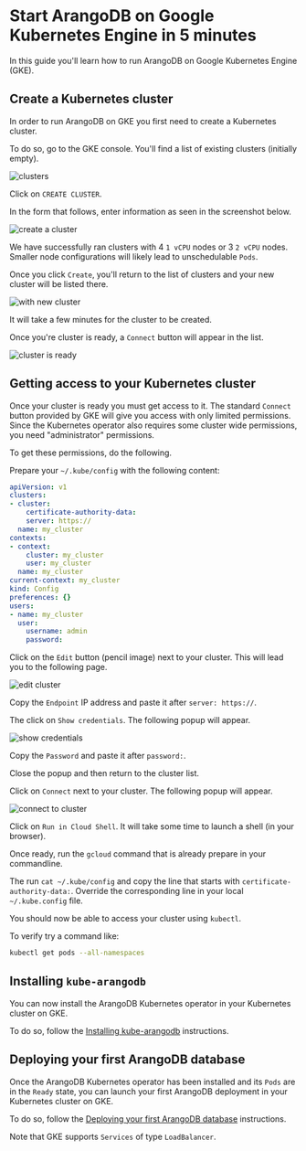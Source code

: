 # Start ArangoDB on Google Kubernetes Engine in 5 minutes

In this guide you'll learn how to run ArangoDB on Google Kubernetes Engine (GKE).

## Create a Kubernetes cluster

In order to run ArangoDB on GKE you first need to create a Kubernetes cluster.

To do so, go to the GKE console.
You'll find a list of existing clusters (initially empty).

![clusters](./gke-clusters.png)

Click on `CREATE CLUSTER`.

In the form that follows, enter information as seen in the screenshot below.

![create a cluster](./gke-create-cluster.png)

We have successfully ran clusters with 4 `1 vCPU` nodes or 3 `2 vCPU` nodes.
Smaller node configurations will likely lead to unschedulable `Pods`.

Once you click `Create`, you'll return to the list of clusters and your
new cluster will be listed there.

![with new cluster](./gke-clusters-added.png)

It will take a few minutes for the cluster to be created.

Once you're cluster is ready, a `Connect` button will appear in the list.

![cluster is ready](./gke-clusters-ready.png)

## Getting access to your Kubernetes cluster

Once your cluster is ready you must get access to it.
The standard `Connect` button provided by GKE will give you access with only limited
permissions. Since the Kubernetes operator also requires some cluster wide
permissions, you need "administrator" permissions.

To get these permissions, do the following.

Prepare your `~/.kube/config` with the following content:

```yaml
apiVersion: v1
clusters:
- cluster:
    certificate-authority-data:
    server: https://
  name: my_cluster
contexts:
- context:
    cluster: my_cluster
    user: my_cluster
  name: my_cluster
current-context: my_cluster
kind: Config
preferences: {}
users:
- name: my_cluster
  user:
    username: admin
    password:
```

Click on the `Edit` button (pencil image) next to your cluster.
This will lead you to the following page.

![edit cluster](./gke-edit-cluster.png)

Copy the `Endpoint` IP address and paste it after `server: https://`.

The click on `Show credentials`.
The following popup will appear.

![show credentials](./gke-show-credentials.png)

Copy the `Password` and paste it after `password:`.

Close the popup and then return to the cluster list.

Click on `Connect` next to your cluster.
The following popup will appear.

![connect to cluster](./gke-connect-to-cluster.png)

Click on `Run in Cloud Shell`.
It will take some time to launch a shell (in your browser).

Once ready, run the `gcloud` command that is already prepare in your commandline.

The run `cat ~/.kube/config` and copy the line that starts with `certificate-authority-data:`.
Override the corresponding line in your local `~/.kube.config` file.

You should now be able to access your cluster using `kubectl`.

To verify try a command like:

```bash
kubectl get pods --all-namespaces
```

## Installing `kube-arangodb`

You can now install the ArangoDB Kubernetes operator in your Kubernetes cluster
on GKE.

To do so, follow the [Installing kube-arangodb](./README.md#installing-kube-arangodb) instructions.

## Deploying your first ArangoDB database

Once the ArangoDB Kubernetes operator has been installed and its `Pods` are in the `Ready`
state, you can launch your first ArangoDB deployment in your Kubernetes cluster
on GKE.

To do so, follow the [Deploying your first ArangoDB database](./README.md#deploying-your-first-arangodb-database) instructions.

Note that GKE supports `Services` of type `LoadBalancer`.
